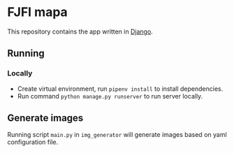 
# FJFI mapa

This repository contains the app written in [Django](https://www.djangoproject.com/).

## Running

### Locally
- Create virtual environment, run `pipenv install` to install dependencies.
- Run command `python manage.py runserver` to run server locally.

## Generate images

Running script `main.py` in `img_generator` will generate images based on yaml configuration file.
